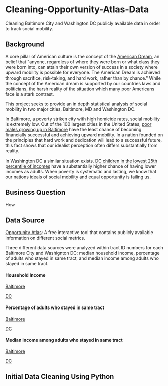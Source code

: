 # Cleaning-Opportunity-Atlas-Data
Cleaning Baltimore City and Washington DC publicly available data in order to track social mobility.

## Background
A core pillar of American culture is the concept of the [American Dream](https://www.investopedia.com/terms/a/american-dream.asp), an belief that "anyone, regardless of where they were born or what class they were born into, can attain their own version of success in a society where upward mobility is possible for everyone. The American Dream is achieved through sacrifice, risk-taking, and hard work, rather than by chance."  While the concept of the American dream is supported by our countries laws and politicians, the harsh reality of the situation which many poor Americans face is a stark contrast.

This project seeks to provide an in depth statistical analysis of social mobility in two major cities, Baltimore, MD and Washington DC.

In Baltimore, a poverty striken city with high homicide rates, social mobility is extremely low.  Out of the 100 largest cities in the United States, [poor males growing up in Baltimore](https://afro.com/baltimore-ranks-lowest-in-upward-mobility-for-poor-boys/) have the least chance of becoming financially successful and achieving upward mobility.  In a nation founded on the principles that hard work and dedication will lead to a successful future, this fact shows that our idealist perception often differs substantially from reality.

In Washington DC a similar situation exists. [DC children in the lowest 25th percentile of incomes](https://www.dcfpi.org/all/economic-mobility-dc-lower-neighboring-counties/) have a substantially higher chance of having lower incomes as adults.  When poverty is systematic and lasting, we know that our nations ideals of social mobility and equal opportunity is failing us.

## Business Question
How

## Data Source
[Opportunity Atlas](https://www.opportunityatlas.org/): A free interactive tool that contains publicly available information on different social metrics.

Three different data sources were analyzed within tract ID numbers for each Baltimore City and Washignton DC: median household income, percentage of adults who stayed in same tract, and median income among adults who stayed in same tract.

#### Household Income
[Baltimore](https://github.com/AdamShmanske/Cleaning-Opportunity-Atlas-Data/blob/main/Household%20Income%20Baltimore.csv)

[DC](https://github.com/AdamShmanske/Cleaning-Opportunity-Atlas-Data/blob/main/Household%20Income%20DC.csv)
#### Percentage of adults who stayed in same tract
[Baltimore](https://github.com/AdamShmanske/Cleaning-Opportunity-Atlas-Data/blob/main/%25%20Same%20Tract%20Baltimore.csv)

[DC](https://github.com/AdamShmanske/Cleaning-Opportunity-Atlas-Data/blob/main/%25%20Same%20Tract%20Baltimore.csv)
#### Median income among adults who stayed in same tract
[Baltimore](https://github.com/AdamShmanske/Cleaning-Opportunity-Atlas-Data/blob/main/income%20stay%20Baltimore.csv)

[DC](https://github.com/AdamShmanske/Cleaning-Opportunity-Atlas-Data/blob/main/income%20stay%20DC.csv)

## Initial Data Cleaning Using Python

